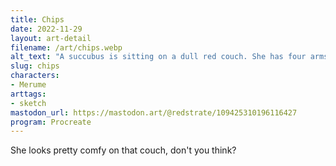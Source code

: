 ```yaml
---
title: Chips
date: 2022-11-29
layout: art-detail
filename: /art/chips.webp
alt_text: "A succubus is sitting on a dull red couch. She has four arms, and holding a gamecontroller in one pair, and eating chips in another hand."
slug: chips
characters:
- Merume
arttags:
- sketch
mastodon_url: https://mastodon.art/@redstrate/109425310196116427
program: Procreate
---
```

She looks pretty comfy on that couch, don't you think?
